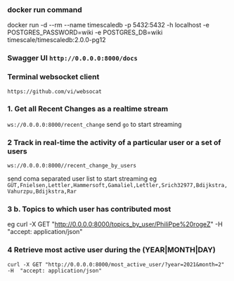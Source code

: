 
### docker run command 
docker run -d --rm  --name timescaledb -p 5432:5432 -h localhost -e POSTGRES_PASSWORD=wiki -e POSTGRES_DB=wiki timescale/timescaledb:2.0.0-pg12


### Swagger UI ``http://0.0.0.0:8000/docs``


### Terminal websocket client
`https://github.com/vi/websocat`


### 1. Get all Recent Changes as a realtime stream
`ws://0.0.0.0:8000/recent_change`
send ``go`` to start streaming

### 2 Track in real-time the activity of a particular user or a set of users
`ws://0.0.0.0:8000//recent_change_by_users`

send  coma separated user list to start streaming 
eg ``GÜT,Fnielsen,Lettler,Hammersoft,Gamaliel,Lettler,Srich32977,Bdijkstra,Vahurzpu,Bdijkstra,Rar``


### 3 b. Topics to which user has contributed most
eg curl -X GET "http://0.0.0.0:8000/topics_by_user/PhiliPpe%20rogeZ" -H  "accept: application/json"


### 4 Retrieve most active user during the (YEAR|MONTH|DAY)
  ``curl -X GET "http://0.0.0.0:8000/most_active_user/?year=2021&month=2" -H  "accept: application/json"``
